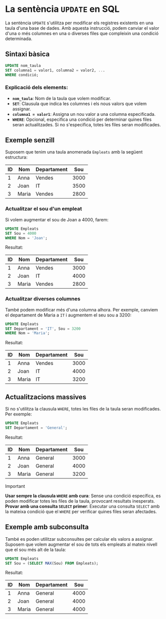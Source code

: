 # La sentència `UPDATE` en SQL

La sentència `UPDATE` s'utilitza per modificar els registres existents en una taula d'una base de dades. Amb aquesta instrucció, podem canviar el valor d'una o més columnes en una o diverses files que compleixin una condició determinada.

## Sintaxi bàsica

```sql
UPDATE nom_taula
SET columna1 = valor1, columna2 = valor2, ...
WHERE condició;
```

### Explicació dels elements:
- **`nom_taula`**: Nom de la taula que volem modificar.
- **`SET`**: Clausula que indica les columnes i els nous valors que volem assignar.
- **`columna1 = valor1`**: Assigna un nou valor a una columna especificada.
- **`WHERE`**: Opcional, especifica una condició per determinar quines files seran actualitzades. Si no s'especifica, totes les files seran modificades.

## Exemple senzill

Suposem que tenim una taula anomenada `Empleats` amb la següent estructura:

| ID  | Nom         | Departament | Sou  |
|------|-------------|-------------|-------|
| 1    | Anna        | Vendes      | 3000  |
| 2    | Joan        | IT          | 3500  |
| 3    | Maria       | Vendes      | 2800  |

### Actualitzar el sou d'un empleat
Si volem augmentar el sou de Joan a 4000, farem:

```sql
UPDATE Empleats
SET Sou = 4000
WHERE Nom = 'Joan';
```

Resultat:

| ID  | Nom         | Departament | Sou  |
|------|-------------|-------------|-------|
| 1    | Anna        | Vendes      | 3000  |
| 2    | Joan        | IT          | 4000  |
| 3    | Maria       | Vendes      | 2800  |

### Actualitzar diverses columnes
També podem modificar més d'una columna alhora. Per exemple, canviem el departament de Maria a `IT` i augmentem el seu sou a 3200:

```sql
UPDATE Empleats
SET Departament = 'IT', Sou = 3200
WHERE Nom = 'Maria';
```

Resultat:

| ID  | Nom         | Departament | Sou  |
|------|-------------|-------------|-------|
| 1    | Anna        | Vendes      | 3000  |
| 2    | Joan        | IT          | 4000  |
| 3    | Maria       | IT          | 3200  |

## Actualitzacions massives
Si no s'utilitza la clausula `WHERE`, totes les files de la taula seran modificades. Per exemple:

```sql
UPDATE Empleats
SET Departament = 'General';
```

Resultat:

| ID  | Nom         | Departament | Sou  |
|------|-------------|-------------|-------|
| 1    | Anna        | General     | 3000  |
| 2    | Joan        | General     | 4000  |
| 3    | Maria       | General     | 3200  |

> [!IMPORTANT]  
> **Usar sempre la clausula `WHERE` amb cura**: Sense una condició específica, es poden modificar totes les files de la taula, provocant resultats inesperats.
> **Provar amb una consulta `SELECT` primer**: Executar una consulta `SELECT` amb la mateixa condició que el `WHERE` per verificar quines files seran afectades.

## Exemple amb subconsulta
També es poden utilitzar subconsultes per calcular els valors a assignar. Suposem que volem augmentar el sou de tots els empleats al mateix nivell que el sou més alt de la taula:

```sql
UPDATE Empleats
SET Sou = (SELECT MAX(Sou) FROM Empleats);
```

Resultat:

| ID  | Nom         | Departament | Sou  |
|------|-------------|-------------|-------|
| 1    | Anna        | General     | 4000  |
| 2    | Joan        | General     | 4000  |
| 3    | Maria       | General     | 4000  |
